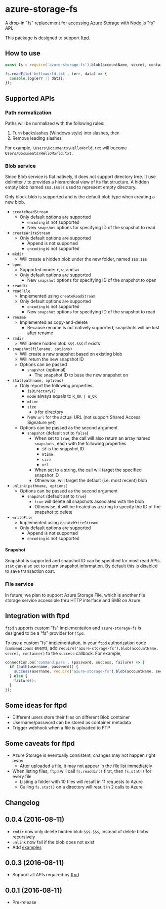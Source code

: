 azure-storage-fs
================

A drop-in "fs" replacement for accessing Azure Storage with Node.js "fs" API.

This package is designed to support [ftpd](https://www.npmjs.com/package/ftpd).

## How to use

```js
const fs = require('azure-storage-fs').blob(accountName, secret, container);

fs.readFile('helloworld.txt', (err, data) => {
  console.log(err || data);
});
```

## Supported APIs

### Path normalization

Paths will be normalized with the following rules:

1. Turn backslashes (Windows style) into slashes, then
2. Remove leading slashes

For example, `\Users\Documents\HelloWorld.txt` will become `Users/Documents/HelloWorld.txt`.

### Blob service

Since Blob service is flat natively, it does not support directory tree. It use delimiter `/` to provides a hierarchical view of its flat structure. A hidden empty blob named `$$$.$$$` is used to represent empty directory.

Only block blob is supported and is the default blob type when creating a new blob.

* `createReadStream`
  * Only default options are supported
    * `encoding` is not supported
    * New `snapshot` options for specifying ID of the snapshot to read
* `createWriteStream`
  * Only default options are supported
    * Append is not supported
    * `encoding` is not supported
* `mkdir`
  * Will create a hidden blob under the new folder, named `$$$.$$$`
* `open`
  * Supported mode: `r`, `w`, and `wx`
  * Only default options are supported
    * New `snapshot` options for specifying ID of the snapshot to open
* `readdir`
* `readFile`
  * Implemented using `createReadStream`
  * Only default options are supported
    * `encoding` is not supported
    * New `snapshot` options for specifying ID of the snapshot to read
* `rename`
  * Implemented as copy-and-delete
    * Because rename is not natively supported, snapshots will be lost after rename
* `rmdir`
  * Will delete hidden blob `$$$.$$$` if exists
* `snapshot(filename, options)`
  * Will create a new snapshot based on existing blob
  * Will return the new snapshot ID
  * Options can be passed
    * `snapshot` (optional)
      * The snapshot ID to base the new snapshot on
* `stat(pathname, options)`
  * Only report the following properties
    * `isDirectory()`
    * `mode` always equals to `R_OK | W_OK`
    * `mtime`
    * `size`
      * `0` for directory
    * New `url` for the actual URL (not support Shared Access Signature yet)
  * Options can be passed as the second argument
    * `snapshot` (default set to `false`)
      * When set to `true`, the call will also return an array named `snapshots`, each with the following properties
        * `id` is the snapshot ID
        * `mtime`
        * `size`
        * `url`
      * When set to a string, the call will target the specified snapshot ID
      * Otherwise, will target the default (i.e. most recent) blob
* `unlink(pathname, options)`
  * Options can be passed as the second argument
    * `snapshot` (default set to `true`)
      * `true` will delete all snapshots associated with the blob
      * Otherwise, it will be treated as a string to specify the ID of the snapshot to delete
* `writeFile`
  * Implemented using `createWriteStream`
  * Only default options are supported
    * Append is not supported
    * `encoding` is not supported

#### Snapshot

Snapshot is supported and snapshot ID can be specified for most read APIs. `stat` can also set to return snapshot information. By default this is disabled to save transaction cost.

### File service

In future, we plan to support Azure Storage File, which is another file storage service accessible thru HTTP interface and SMB on Azure.

## Integration with ftpd

[`ftpd`](https://www.npmjs.com/package/ftpd) supports custom "fs" implementation and `azure-storage-fs` is designed to be a "fs" provider for `ftpd`.

To use a custom "fs" implementation, in your `ftpd` authorization code (`command:pass` event), add `require('azure-storage-fs').blob(accountName, secret, container)` to the `success` callback. For example,

```js
connection.on('command:pass', (password, success, failure) => {
  if (auth(username, password)) {
    success(username, require('azure-storage-fs').blob(accountName, secret, container));
  } else {
    failure();
  }
});
```

## Some ideas for ftpd

* Different users store their files on different Blob container
* Username/password can be stored as container metadata
* Trigger webhook when a file is uploaded to FTP

## Some caveats for ftpd

* Azure Storage is eventually consistent, changes may not happen right away
  * After uploaded a file, it may not appear in the file list immediately
* When listing files, `ftpd` will call `fs.readdir()` first, then `fs.stat()` for every file
  * Listing a folder with 10 files will result in 11 requests to Azure
  * Calling `fs.stat()` on a directory will result in 2 calls to Azure

## Changelog

0.0.4 (2016-08-11)
---

* `rmdir` now only delete hidden blob `$$$.$$$`, instead of delete blobs recursively
* `unlink` now fail if the blob does not exist
* Add [examples](examples)

0.0.3 (2016-08-11)
---

* Support all APIs required by [ftpd](https://www.npmjs.com/package/ftpd)

0.0.1 (2016-08-11)
---

* Pre-release
